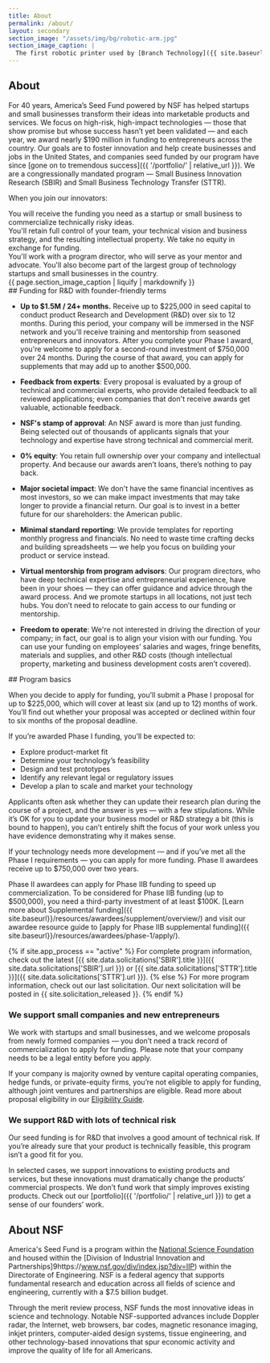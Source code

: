 ```yaml
---
title: About
permalink: /about/
layout: secondary
section_image: "/assets/img/bg/robotic-arm.jpg"
section_image_caption: |
  The first robotic printer used by [Branch Technology]({{ site.baseurl }}/portfolio/details/?company=branch-technology-llc), an NSF-funded company that has created a new way of 3D printing.
---
```

<section class="section-header background-light-blue">
<div class="usa-section usa-content usa-grid">
<div class="usa-width-one-whole" markdown="1">

# About

For 40 years, America’s Seed Fund powered by NSF has helped startups and small businesses transform their ideas into marketable products and services. We focus on high-risk, high-impact technologies — those that show promise but whose success hasn’t yet been validated — and each year, we award nearly $190 million in funding to entrepreneurs across the country. Our goals are to foster innovation and help create businesses and jobs in the United States, and companies seed funded by our program have since [gone on to tremendous success]({{ '/portfolio/' | relative_url }}). We are a congressionally mandated program — Small Business Innovation Research (SBIR) and Small Business Technology Transfer (STTR).

</div>
</div>
</section>

<section class="usa-section-tight-top background-light-blue">

<div class="usa-content usa-grid">
<div class="usa-width-one-whole" markdown="1">
<p>When you join our innovators:</p>
</div>
</div>

<div class="usa-section usa-section-tight-top usa-content usa-grid">
<div class="usa-width-one-third" markdown="1">
You will receive the funding you need as a startup or small business to commercialize technically risky ideas.
</div>
<div class="usa-width-one-third" markdown="1">
You'll retain full control of your team, your technical vision and business strategy, and the resulting intellectual property. We take no equity in exchange for funding.
</div>
<div class="usa-width-one-third" markdown="1">
You'll work with a program director, who will serve as your mentor and advocate. You'll also become part of the largest group of technology startups and small businesses in the country.
</div>
</div>
</section>
<section class="section-background-image">
  <div class="usa-grid">
    <div class="usa-width-one-third">
      <div class="caption">{{ page.section_image_caption | liquify | markdownify }}</div>
    </div>
  </div>
</section>
<section class="background-light-blue">
<div class="usa-section usa-content usa-grid" markdown="1">
<div class="usa-width-one-third" markdown="1">
## Funding for R&D with founder-friendly terms
</div>

<div class="usa-width-two-thirds" markdown="1">

- **Up to $1.5M / 24+ months.** Receive up to $225,000 in seed capital to conduct product Research and Development (R&D) over six to 12 months. During this period, your company will be immersed in the NSF network and you'll receive training and mentorship from seasoned entrepreneurs and innovators. After you complete your Phase I award, you're welcome to apply for a second-round investment of $750,000 over 24 months. During the course of that award, you can apply for supplements that may add up to another $500,000.

- **Feedback from experts**: Every proposal is evaluated by a group of technical and commercial experts, who provide detailed feedback to all reviewed applications; even companies that don't receive awards get valuable, actionable feedback.

- **NSF's stamp of approval**: An NSF award is more than just funding. Being selected out of thousands of applicants signals that your technology and expertise have strong technical and commercial merit.

- **0% equity**: You retain full ownership over your company and intellectual property. And because our awards aren’t loans, there’s nothing to pay back.

- **Major societal impact**: We don't have the same financial incentives as most investors, so we can make impact investments that may take longer to provide a financial return. Our goal is to invest in a better future for our shareholders: the American public.

- **Minimal standard reporting**: We provide templates for reporting monthly progress and financials. No need to waste time crafting decks and building spreadsheets — we help you focus on building your product or service instead.

- **Virtual mentorship from program advisors**: Our program directors, who have deep technical expertise and entrepreneurial experience, have been in your shoes — they can offer guidance and advice through the award process. And we promote startups in all locations, not just tech hubs. You don’t need to relocate to gain access to our funding or mentorship.

- **Freedom to operate**: We're not interested in driving the direction of your company; in fact, our goal is to align your vision with our funding. You can use your funding on employees’ salaries and wages, fringe benefits, materials and supplies, and other R&D costs (though intellectual property, marketing and business development costs aren’t covered).

</div>
</div>
</section>
<section class="background-white">
<div class="usa-section usa-content usa-grid" markdown="1">
## Program basics

When you decide to apply for funding, you’ll submit a Phase I proposal for up to $225,000, which will cover at least six (and up to 12) months of work. You’ll find out whether your proposal was accepted or declined within four to six months of the proposal deadline.

If you’re awarded Phase I funding, you’ll be expected to:

- Explore product-market fit
- Determine your technology’s feasibility
- Design and test prototypes
- Identify any relevant legal or regulatory issues
- Develop a plan to scale and market your technology

Applicants often ask whether they can update their research plan during the course of a project, and the answer is yes — with a few stipulations. While it’s OK for you to update your business model or R&D strategy a bit (this is bound to happen), you can’t entirely shift the focus of your work unless you have evidence demonstrating why it makes sense.

If your technology needs more development — and if you’ve met all the Phase I requirements — you can apply for more funding. Phase II awardees receive up to $750,000 over two years.

Phase II awardees can apply for Phase IIB funding to speed up commercialization. To be considered for Phase IIB funding (up to $500,000), you need a third-party investment of at least $100K. [Learn more about Supplemental funding]({{ site.baseurl}}/resources/awardees/supplement/overview/) and visit our awardee resource guide to [apply for Phase IIB supplemental funding]({{ site.baseurl}}/resources/awardees/phase-1/apply/).

{% if site.app_process == "active" %}
For complete program information, check out the latest [{{ site.data.solicitations['SBIR'].title }}]({{ site.data.solicitations['SBIR'].url }}) or [{{ site.data.solicitations['STTR'].title }}]({{ site.data.solicitations['STTR'].url }}).
{% else %}
For more program information, check out our last solicitation. Our next solicitation will be posted in {{ site.solicitation_released }}.
{% endif %}
</div>
</section>

<section class="background-light-neutral">
<div class="usa-section usa-content usa-grid" >
<div class="usa-width-one-half" markdown="1">

### We support small companies and new entrepreneurs

We work with startups and small businesses, and we welcome proposals from newly formed companies — you don’t need a track record of commercialization to apply for funding. Please note that your company needs to be a legal entity before you apply.

If your company is majority owned by venture capital operating companies, hedge funds, or private-equity firms, you’re not eligible to apply for funding, although joint ventures and partnerships are eligible. Read more about proposal eligibility in our [Eligibility Guide](https://www.sbir.gov/faqs/eligibility-requirements).
</div>

<div class="usa-width-one-half" markdown="1">

### We support R&D with lots of technical risk

Our seed funding is for R&D that involves a good amount of technical risk. If you’re already sure that your product is technically feasible, this program isn’t a good fit for you.

In selected cases, we support innovations to existing products and services, but these innovations must dramatically change the products’ commercial prospects. We don’t fund work that simply improves existing products. Check out our [portfolio]({{ '/portfolio/' | relative_url }}) to get a sense of our founders’ work.

</div>
</div>
</section>
<section class="background-light-blue">
<div class="usa-section usa-content usa-grid" markdown="1">

## About NSF

America's Seed Fund is a program within the [National Science Foundation](https://www.nsf.gov/) and housed within the [Division of Industrial Innovation and Partnerships]9https://www.nsf.gov/div/index.jsp?div=IIP) within the Directorate of Engineering. NSF is a federal agency that supports fundamental research and education across all fields of science and engineering, currently with a $7.5 billion budget.

Through the merit review process, NSF funds the most innovative ideas in science and technology. Notable NSF-supported advances include Doppler radar, the Internet, web browsers, bar codes, magnetic resonance imaging, inkjet printers, computer-aided design systems, tissue engineering, and other technology-based innovations that spur economic activity and improve the quality of life for all Americans.
</div>
</section>
